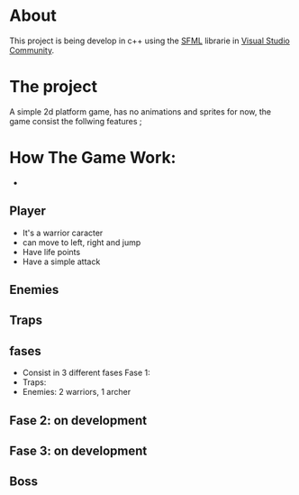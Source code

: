 # About
This project is being develop in c++ using the [SFML](https://www.sfml-dev.org/index.php) librarie in [Visual Studio Community](https://visualstudio.microsoft.com/pt-br/vs/community/).

# The project
A simple 2d platform game, has no animations and sprites for now, the game consist the follwing features ;

# How The Game Work:
- 

## Player
- It's a warrior caracter
- can move to left, right and jump
- Have life points
- Have a simple attack

## Enemies
## Traps

## fases
- Consist in 3 different fases
Fase 1:
- Traps:
- Enemies: 2 warriors, 1 archer
 
Fase 2: on development
-
Fase 3: on development
-


## Boss
